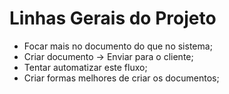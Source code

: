 # Linhas Gerais do Projeto
- Focar mais no documento do que no sistema;
- Criar documento -> Enviar para o cliente;
- Tentar automatizar este fluxo;
- Criar formas melhores de criar os documentos;
